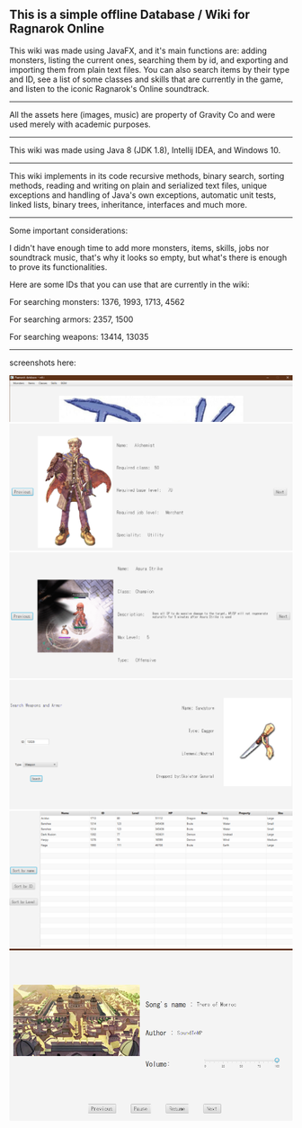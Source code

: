 This is a simple offline Database / Wiki for Ragnarok Online
-----------------------------------------------------------------------------------------------------------------------------------------------------------------------------------

This wiki was made using JavaFX, and it's main functions are: adding monsters, listing the current ones, searching them by id, and exporting and importing them from plain text files. You can also search items by their type and ID, see a list of some classes and skills that are currently in the game, and listen to the iconic Ragnarok's Online soundtrack.

-----------------------------------------------------------------------------------------------------------------------------------------------------------------------------------

All the assets here (images, music) are property of Gravity Co and were used merely with academic purposes.

-----------------------------------------------------------------------------------------------------------------------------------------------------------------------------------

This wiki was made using Java 8 (JDK 1.8), Intellij IDEA, and Windows 10.

-----------------------------------------------------------------------------------------------------------------------------------------------------------------------------------

This wiki implements in its code recursive methods, binary search, sorting methods, reading and writing on plain and serialized text files, unique exceptions and handling of Java's own exceptions, automatic unit tests, linked lists, binary trees, inheritance, interfaces and much more.

-----------------------------------------------------------------------------------------------------------------------------------------------------------------------------------

Some important considerations:

I didn't have enough time to add more monsters, items, skills, jobs nor soundtrack music, that's why it looks so empty, but what's there is enough to prove its functionalities.

Here are some IDs that you can use that are currently in the wiki:

For searching monsters: 1376, 1993, 1713, 4562

For searching armors: 2357, 1500

For searching weapons: 13414, 13035

-----------------------------------------------------------------------------------------------------------------------------------------------------------------------------------
screenshots here:

![Alt text](screenshots/options.png?raw=true "options")
![Alt text](screenshots/jobs.png?raw=true "jobs")
![Alt text](screenshots/skills.png?raw=true "skills")
![Alt text](screenshots/weapon.png?raw=true "weapons")
![Alt text](screenshots/monster.png?raw=true "monsters")
![Alt text](screenshots/bgm.png?raw=true "bgm")





